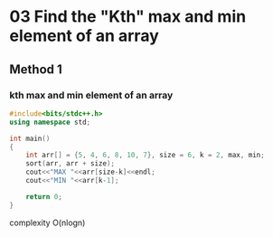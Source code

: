 # 03 Find the "Kth" max and min element of an array

## Method 1
<h3> kth max and min element of an array </h3>

``` cpp
#include<bits/stdc++.h>
using namespace std;

int main()
{
    int arr[] = {5, 4, 6, 8, 10, 7}, size = 6, k = 2, max, min;
    sort(arr, arr + size);
    cout<<"MAX "<<arr[size-k]<<endl;
    cout<<"MIN "<<arr[k-1];

    return 0;
}
```
complexity O(nlogn)
